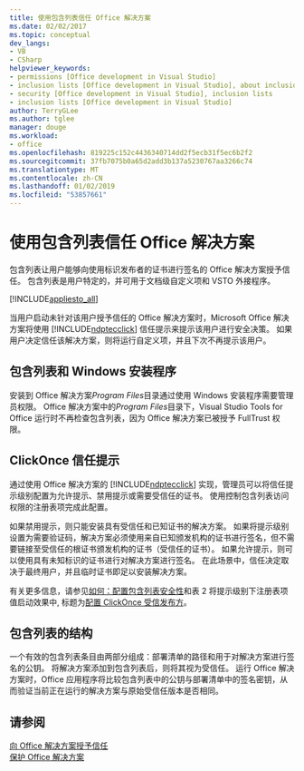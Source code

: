 ```yaml
---
title: 使用包含列表信任 Office 解决方案
ms.date: 02/02/2017
ms.topic: conceptual
dev_langs:
- VB
- CSharp
helpviewer_keywords:
- permissions [Office development in Visual Studio]
- inclusion lists [Office development in Visual Studio], about inclusion lists
- security [Office development in Visual Studio], inclusion lists
- inclusion lists [Office development in Visual Studio]
author: TerryGLee
ms.author: tglee
manager: douge
ms.workload:
- office
ms.openlocfilehash: 819225c152c4436340714dd2f5ecb31f5ec6b2f2
ms.sourcegitcommit: 37fb7075b0a65d2add3b137a5230767aa3266c74
ms.translationtype: MT
ms.contentlocale: zh-CN
ms.lasthandoff: 01/02/2019
ms.locfileid: "53857661"
---
```

# <a name="trust-office-solutions-by-using-inclusion-lists"></a>使用包含列表信任 Office 解决方案
  包含列表让用户能够向使用标识发布者的证书进行签名的 Office 解决方案授予信任。 包含列表是用户特定的，并可用于文档级自定义项和 VSTO 外接程序。  
  
 [!INCLUDE[appliesto_all](../vsto/includes/appliesto-all-md.md)]  
  
 当用户启动未针对该用户授予信任的 Office 解决方案时，Microsoft Office 解决方案将使用 [!INCLUDE[ndptecclick](../vsto/includes/ndptecclick-md.md)] 信任提示来提示该用户进行安全决策。 如果用户决定信任该解决方案，则将运行自定义项，并且下次不再提示该用户。  
  
## <a name="inclusion-list-and-windows-installer"></a>包含列表和 Windows 安装程序  
 安装到 Office 解决方案*Program Files*目录通过使用 Windows 安装程序需要管理员权限。 Office 解决方案中的*Program Files*目录下，Visual Studio Tools for Office 运行时不再检查包含列表，因为 Office 解决方案已被授予 FullTrust 权限。  
  
## <a name="clickonce-trust-prompt"></a>ClickOnce 信任提示  
 通过使用 Office 解决方案的 [!INCLUDE[ndptecclick](../vsto/includes/ndptecclick-md.md)] 实现，管理员可以将信任提示级别配置为允许提示、禁用提示或需要受信任的证书。 使用控制包含列表访问权限的注册表项完成此配置。  
  
 如果禁用提示，则只能安装具有受信任和已知证书的解决方案。 如果将提示级别设置为需要验证码，解决方案必须使用来自已知颁发机构的证书进行签名，但不需要链接至受信任的根证书颁发机构的证书（受信任的证书）。 如果允许提示，则可以使用具有未知标识的证书进行对解决方案进行签名。 在此场景中，信任决定取决于最终用户，并且临时证书即足以安装解决方案。  
  
 有关更多信息，请参见[如何：配置包含列表安全性](../vsto/how-to-configure-inclusion-list-security.md)和表 2 将提示级别下注册表项值启动效果中, 标题为[配置 ClickOnce 受信发布方](http://go.microsoft.com/fwlink/?LinkId=94774)。  
  
## <a name="structure-of-the-inclusion-list"></a>包含列表的结构  
 一个有效的包含列表条目由两部分组成：部署清单的路径和用于对解决方案进行签名的公钥。 将解决方案添加到包含列表后，则将其视为受信任。 运行 Office 解决方案时，Office 应用程序将比较包含列表中的公钥与部署清单中的签名密钥，从而验证当前正在运行的解决方案与原始受信任版本是否相同。  
  
## <a name="see-also"></a>请参阅  
 [向 Office 解决方案授予信任](../vsto/granting-trust-to-office-solutions.md)   
 [保护 Office 解决方案](../vsto/securing-office-solutions.md)  
